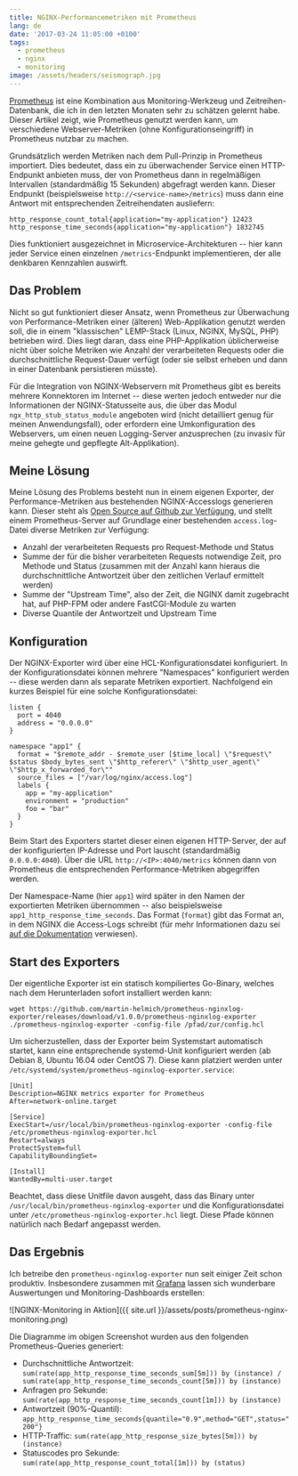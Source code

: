 ```yaml
---
title: NGINX-Performancemetriken mit Prometheus
lang: de
date: '2017-03-24 11:05:00 +0100'
tags:
  - prometheus
  - nginx
  - monitoring
image: /assets/headers/seismograph.jpg
---
```

[Prometheus](http://prometheus.io) ist eine Kombination aus Monitoring-Werkzeug und
Zeitreihen-Datenbank, die ich in den letzten Monaten sehr zu schätzen gelernt
habe. Dieser Artikel zeigt, wie Prometheus genutzt werden kann, um verschiedene
Webserver-Metriken (ohne Konfigurationseingriff) in Prometheus nutzbar zu
machen.

Grundsätzlich werden Metriken nach dem Pull-Prinzip in Prometheus importiert.
Dies bedeutet, dass ein zu überwachender Service einen HTTP-Endpunkt anbieten
muss, der von Prometheus dann in regelmäßigen Intervallen (standardmäßig 15
Sekunden) abgefragt werden kann. Dieser Endpunkt (beispielsweise
`http://<service-name>/metrics`) muss dann eine Antwort mit entsprechenden
Zeitreihendaten ausliefern:

```
http_response_count_total{application="my-application"} 12423
http_response_time_seconds{application="my-application"} 1832745
```

Dies funktioniert ausgezeichnet in Microservice-Architekturen -- hier kann jeder
Service einen einzelnen `/metrics`-Endpunkt implementieren, der alle denkbaren
Kennzahlen auswirft.

## Das Problem

Nicht so gut funktioniert dieser Ansatz, wenn Prometheus
zur Überwachung von Performance-Metriken einer (älteren) Web-Applikation genutzt
werden soll, die in einem "klassischen" LEMP-Stack (Linux, NGINX, MySQL, PHP)
betrieben wird. Dies liegt daran, dass eine PHP-Applikation üblicherweise nicht
über solche Metriken wie Anzahl der verarbeiteten Requests oder die
durchschnittliche Request-Dauer verfügt (oder sie selbst erheben und dann in
einer Datenbank persistieren müsste).

Für die Integration von NGINX-Webservern mit Prometheus gibt es bereits mehrere
Konnektoren im Internet -- diese werten jedoch entweder nur die Informationen
der NGINX-Statusseite aus, die über das Modul `ngx_http_stub_status_module`
angeboten wird (nicht detailliert genug für meinen Anwendungsfall), oder
erfordern eine Umkonfiguration des Webservers, um einen neuen Logging-Server
anzusprechen (zu invasiv für meine gehegte und gepflegte Alt-Applikation).

## Meine Lösung

Meine Lösung des Problems besteht nun in einem eigenen Exporter, der
Performance-Metriken aus bestehenden NGINX-Accesslogs generieren kann. Dieser
steht als [Open Source auf Github zur Verfügung](https://github.com/martin-helmich/prometheus-nginxlog-exporter), und stellt einem
Prometheus-Server auf Grundlage einer bestehenden `access.log`-Datei diverse
Metriken zur Verfügung:

* Anzahl der verarbeiteten Requests pro Request-Methode und Status
* Summe der für die bisher verarbeiteten Requests notwendige Zeit, pro Methode
  und Status (zusammen mit der Anzahl kann hieraus die durchschnittliche
  Antwortzeit über den zeitlichen Verlauf ermittelt werden)
* Summe der "Upstream Time", also der Zeit, die NGINX damit zugebracht hat, auf
  PHP-FPM oder andere FastCGI-Module zu warten
* Diverse Quantile der Antwortzeit und Upstream Time

## Konfiguration

Der NGINX-Exporter wird über eine HCL-Konfigurationsdatei konfiguriert. In der
Konfigurationsdatei können mehrere "Namespaces" konfiguriert werden -- diese
werden dann als separate Metriken exportiert. Nachfolgend ein kurzes Beispiel
für eine solche Konfigurationsdatei:

```hcl
listen {
  port = 4040
  address = "0.0.0.0"
}

namespace "app1" {
  format = "$remote_addr - $remote_user [$time_local] \"$request\" $status $body_bytes_sent \"$http_referer\" \"$http_user_agent\" \"$http_x_forwarded_for\""
  source_files = ["/var/log/nginx/access.log"]
  labels {
    app = "my-application"
    environment = "production"
    foo = "bar"
  }
}
```

Beim Start des Exporters startet dieser einen eigenen HTTP-Server, der auf der
konfigurierten IP-Adresse und Port lauscht (standardmäßig `0.0.0.0:4040`). Über
die URL `http://<IP>:4040/metrics` können dann von Prometheus die entsprechenden
Performance-Metriken abgegriffen werden.

Der Namespace-Name (hier `app1`) wird später in den Namen der exportierten
Metriken übernommen -- also beispielsweise `app1_http_response_time_seconds`.
Das Format (`format`) gibt das Format an, in dem NGINX die Access-Logs schreibt
(für mehr Informationen dazu sei [auf die Dokumentation](http://nginx.org/en/docs/http/ngx_http_log_module.html#log_format) verwiesen).

## Start des Exporters

Der eigentliche Exporter ist ein statisch kompiliertes Go-Binary, welches nach
dem Herunterladen sofort installiert werden kann:

```
wget https://github.com/martin-helmich/prometheus-nginxlog-exporter/releases/download/v1.0.0/prometheus-nginxlog-exporter
./prometheus-nginxlog-exporter -config-file /pfad/zur/config.hcl
```

Um sicherzustellen, dass der Exporter beim Systemstart automatisch startet,
kann eine entsprechende systemd-Unit konfiguriert werden (ab Debian 8, Ubuntu
16.04 oder CentOS 7). Diese kann platziert werden unter `/etc/systemd/system/prometheus-nginxlog-exporter.service`:

```
[Unit]
Description=NGINX metrics exporter for Prometheus
After=network-online.target

[Service]
ExecStart=/usr/local/bin/prometheus-nginxlog-exporter -config-file /etc/prometheus-nginxlog-exporter.hcl
Restart=always
ProtectSystem=full
CapabilityBoundingSet=

[Install]
WantedBy=multi-user.target
```

Beachtet, dass diese Unitfile davon ausgeht, dass das Binary unter
`/usr/local/bin/prometheus-nginxlog-exporter` und die Konfigurationsdatei unter
`/etc/prometheus-nginxlog-exporter.hcl` liegt. Diese Pfade können natürlich nach
Bedarf angepasst werden.

## Das Ergebnis

Ich betreibe den `prometheus-nginxlog-exporter` nun seit einiger Zeit schon
produktiv. Insbesondere zusammen mit [Grafana](https://grafana.com/) lassen sich wunderbare
Auswertungen und Monitoring-Dashboards erstellen:

![NGINX-Monitoring in Aktion]({{ site.url }}/assets/posts/prometheus-nginx-monitoring.png)

Die Diagramme im obigen Screenshot wurden aus den folgenden Prometheus-Queries generiert:

* Durchschnittliche Antwortzeit: `sum(rate(app_http_response_time_seconds_sum[5m])) by (instance) / sum(rate(app_http_response_time_seconds_count[5m])) by (instance)`
* Anfragen pro Sekunde: `sum(rate(app_http_response_time_seconds_count[1m])) by (instance)`
* Antwortzeit (90%-Quantil): `app_http_response_time_seconds{quantile="0.9",method="GET",status="200"}`
* HTTP-Traffic: `sum(rate(app_http_response_size_bytes[5m])) by (instance)`
* Statuscodes pro Sekunde: `sum(rate(app_http_response_count_total[1m])) by (status)`
